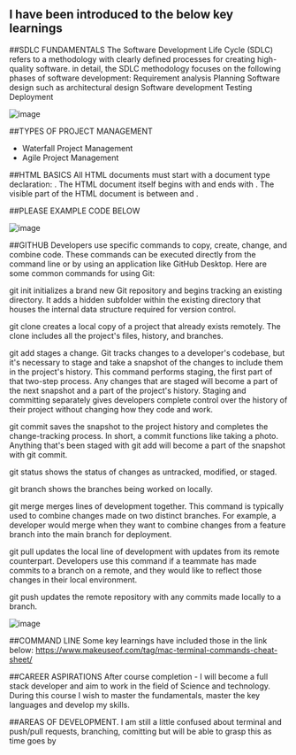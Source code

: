 ## I have been introduced to the below key learnings


##SDLC FUNDAMENTALS
The Software Development Life Cycle (SDLC) refers to a methodology with clearly defined processes for creating high-quality software. in detail, the SDLC methodology focuses on the following phases of software development:
Requirement analysis
Planning
Software design such as architectural design
Software development
Testing
Deployment

![image](https://user-images.githubusercontent.com/92378906/189529273-86e22983-9123-4003-af01-862df34a110d.png)


##TYPES OF PROJECT MANAGEMENT
- Waterfall Project Management
- Agile Project Management

##HTML BASICS
All HTML documents must start with a document type declaration: <!DOCTYPE html>.
The HTML document itself begins with <html> and ends with </html>.
The visible part of the HTML document is between <body> and </body>.

##PLEASE EXAMPLE CODE BELOW

![image](https://user-images.githubusercontent.com/92378906/189529236-43e2c3e0-8f25-4142-b29c-c0ab5cdecd13.png)
<!--<!DOCTYPE html>
<html>
<body>

<h1>My First Heading</h1>
<p>My first paragraph.</p>

</body>
</html> -->


##GITHUB 
Developers use specific commands to copy, create, change, and combine code. These commands can be executed directly from the command line or by using an application like GitHub Desktop. Here are some common commands for using Git:

git init initializes a brand new Git repository and begins tracking an existing directory. It adds a hidden subfolder within the existing directory that houses the internal data structure required for version control.

git clone creates a local copy of a project that already exists remotely. The clone includes all the project's files, history, and branches.

git add stages a change. Git tracks changes to a developer's codebase, but it's necessary to stage and take a snapshot of the changes to include them in the project's history. This command performs staging, the first part of that two-step process. Any changes that are staged will become a part of the next snapshot and a part of the project's history. Staging and committing separately gives developers complete control over the history of their project without changing how they code and work.

git commit saves the snapshot to the project history and completes the change-tracking process. In short, a commit functions like taking a photo. Anything that's been staged with git add will become a part of the snapshot with git commit.

git status shows the status of changes as untracked, modified, or staged.

git branch shows the branches being worked on locally.

git merge merges lines of development together. This command is typically used to combine changes made on two distinct branches. For example, a developer would merge when they want to combine changes from a feature branch into the main branch for deployment.

git pull updates the local line of development with updates from its remote counterpart. Developers use this command if a teammate has made commits to a branch on a remote, and they would like to reflect those changes in their local environment.

git push updates the remote repository with any commits made locally to a branch.

![image](https://user-images.githubusercontent.com/92378906/189529324-7ae7ddee-1c72-432f-aa97-b85274ee8cb2.png)


##COMMAND LINE
Some key learnings have included those in the link below:
https://www.makeuseof.com/tag/mac-terminal-commands-cheat-sheet/


##CAREER ASPIRATIONS
After course completion - I will become a full stack developer and aim to work in the field of Science and technology. During this course I wish to master the fundamentals, master the key languages and develop my skills.

##AREAS OF DEVELOPMENT.
I am still a little confused about terminal and push/pull requests, branching, comitting but will be able to grasp this as time goes by
